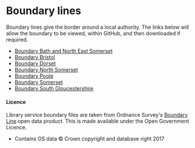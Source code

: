 Boundary lines
==============

Boundary lines give the border around a local authority. The links below will allow the boundary to be viewed, within GitHub, and then downloaded if required.

- [Boundary Bath and North East Somerset](https://github.com/LibrariesWest/opendata/blob/master/geography/boundary_bathandnortheastsomerset.geojson)
- [Boundary Bristol](https://github.com/LibrariesWest/opendata/blob/master/geography/boundary_bristol.geojson)
- [Boundary Dorset](https://github.com/LibrariesWest/opendata/blob/master/geography/boundary_dorset.geojson)
- [Boundary North Somerset](https://github.com/LibrariesWest/opendata/blob/master/geography/boundary_northsomerset.geojson)
- [Boundary Poole](https://github.com/LibrariesWest/opendata/blob/master/geography/boundary_poole.geojson)
- [Boundary Somerset](https://github.com/LibrariesWest/opendata/blob/master/geography/boundary_somerset.geojson)
- [Boundary South Gloucestershire](https://github.com/LibrariesWest/opendata/blob/master/geography/boundary_southglos.geojson)

#### Licence

Library service boundary files are taken from Ordnance Survey's [Boundary Line](https://www.ordnancesurvey.co.uk/business-and-government/products/boundary-line.html) open data product. This is made available under the Open Government Licence.

- Contains OS data © Crown copyright and database right 2017
